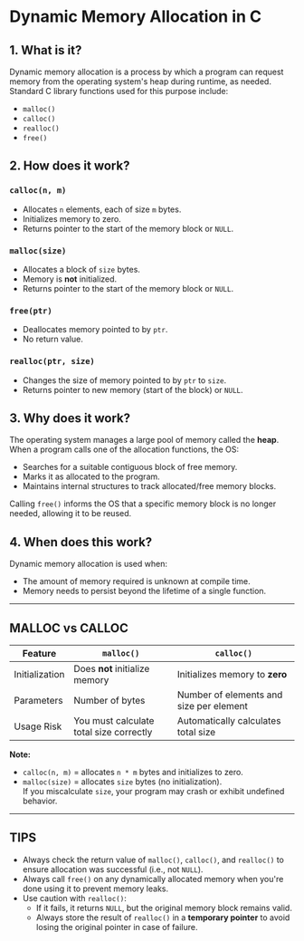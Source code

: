 # Dynamic Memory Allocation in C

## 1. What is it?

Dynamic memory allocation is a process by which a program can request memory from the operating system's heap during runtime, as needed.  
Standard C library functions used for this purpose include:

- `malloc()`
- `calloc()`
- `realloc()`
- `free()`

## 2. How does it work?

### `calloc(n, m)`
- Allocates `n` elements, each of size `m` bytes.
- Initializes memory to zero.
- Returns pointer to the start of the memory block or `NULL`.

### `malloc(size)`
- Allocates a block of `size` bytes.
- Memory is **not** initialized.
- Returns pointer to the start of the memory block or `NULL`.

### `free(ptr)`
- Deallocates memory pointed to by `ptr`.
- No return value.

### `realloc(ptr, size)`
- Changes the size of memory pointed to by `ptr` to `size`.
- Returns pointer to new memory (start of the block) or `NULL`.

## 3. Why does it work?

The operating system manages a large pool of memory called the **heap**. When a program calls one of the allocation functions, the OS:

- Searches for a suitable contiguous block of free memory.
- Marks it as allocated to the program.
- Maintains internal structures to track allocated/free memory blocks.

Calling `free()` informs the OS that a specific memory block is no longer needed, allowing it to be reused.

## 4. When does this work?

Dynamic memory allocation is used when:

- The amount of memory required is unknown at compile time.
- Memory needs to persist beyond the lifetime of a single function.

---

## MALLOC vs CALLOC

| Feature | `malloc()` | `calloc()` |
|--------|-------------|------------|
| Initialization | Does **not** initialize memory | Initializes memory to **zero** |
| Parameters | Number of bytes | Number of elements and size per element |
| Usage Risk | You must calculate total size correctly | Automatically calculates total size |

**Note:**  
- `calloc(n, m)` = allocates `n * m` bytes and initializes to zero.  
- `malloc(size)` = allocates `size` bytes (no initialization).  
  If you miscalculate `size`, your program may crash or exhibit undefined behavior.

---

## TIPS

- Always check the return value of `malloc()`, `calloc()`, and `realloc()` to ensure allocation was successful (i.e., not `NULL`).
- Always call `free()` on any dynamically allocated memory when you're done using it to prevent memory leaks.
- Use caution with `realloc()`:
  - If it fails, it returns `NULL`, but the original memory block remains valid.
  - Always store the result of `realloc()` in a **temporary pointer** to avoid losing the original pointer in case of failure.
